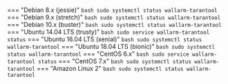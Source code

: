 === "Debian 8.x (jessie)"
    ``` bash
    sudo systemctl status wallarm-tarantool
    ```
=== "Debian 9.x (stretch)"
    ``` bash
    sudo systemctl status wallarm-tarantool
    ```
=== "Debian 10.x (buster)"
    ``` bash
    sudo systemctl status wallarm-tarantool
    ```
=== "Ubuntu 14.04 LTS (trusty)"
    ``` bash
    sudo service wallarm-tarantool status
    ```
=== "Ubuntu 16.04 LTS (xenial)"
    ``` bash
    sudo systemctl status wallarm-tarantool
    ```
=== "Ubuntu 18.04 LTS (bionic)"
    ``` bash
    sudo systemctl status wallarm-tarantool
    ```
=== "CentOS 6.x"
    ``` bash
    sudo service wallarm-tarantool status
    ```
=== "CentOS 7.x"
    ``` bash
    sudo systemctl status wallarm-tarantool
    ```
=== "Amazon Linux 2"
    ``` bash
    sudo systemctl status wallarm-tarantool
    ```
